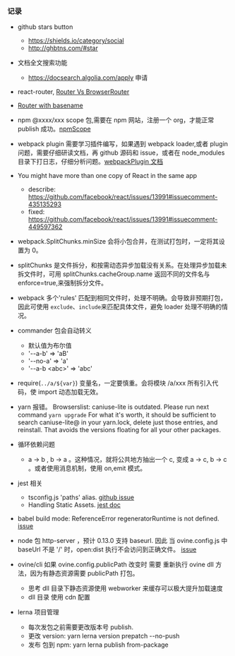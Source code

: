 ### 记录

- github stars button
  - https://shields.io/category/social
  - http://ghbtns.com/#star
- 文档全文搜索功能
  - https://docsearch.algolia.com/apply 申请
- react-router, [Router Vs BrowserRouter](https://stackoverflow.com/questions/56707885/browserrouter-vs-router-with-history-push)
- [Router with basename](https://stackoverflow.com/questions/47580538/react-router-v4-basename-and-custom-history)

- npm @xxxx/xxx scope 包,需要在 npm 网站，注册一个 org，才能正常 publish 成功。[npmScope](https://docs.npmjs.com/creating-and-publishing-an-org-scoped-package)

- webpack plugin 需要学习插件编写，如果遇到 webpack loader,或者 plugin 问题，需要仔细研读文档，再 github 源码和 issue，或者在 node_modules 目录下打日志，仔细分析问题。[webpackPlugin 文档](https://webpack.js.org/api/compiler-hooks/)

- You might have more than one copy of React in the same app

  - describe: https://github.com/facebook/react/issues/13991#issuecomment-435135293
  - fixed: https://github.com/facebook/react/issues/13991#issuecomment-449597362

- webpack.SplitChunks.minSize 会将小包合并，在测试打包时，一定将其设置为 0。
- splitChunks 是文件拆分，和按需动态异步加载没有关系。在处理异步加载未拆文件时，可用 splitChunks.cacheGroup.name 返回不同的文件名与 enforce=true,来强制拆分文件。
- webpack 多个'rules' 匹配到相同文件时，处理不明确。会导致非预期打包，因此可使用 `exclude`、`include`来匹配具体文件，避免 loader 处理不明确的情况。
- commander 包会自动转义
  - 默认值为布尔值
  - '--a-b' => 'aB'
  - '--no-a' => 'a'
  - '--a-b \<abc\>' => 'abc'
- require(`../a/${var}`) 变量名，一定要慎重。会将模块 /a/xxx 所有引入代码，使 import 动态加载无效。
- yarn 报错。 Browserslist: caniuse-lite is outdated. Please run next command `yarn upgrade`
  For what it's worth, it should be sufficient to search caniuse-lite@ in your yarn.lock, delete just those entries, and reinstall. That avoids the versions floating for all your other packages.
- 循环依赖问题
  - a -> b , b -> a 。这种情况，就将公共地方抽出一个 c, 变成 a -> c, b -> c 。或者使用消息机制，使用 on,emit 模式。
- jest 相关

  - tsconfig.js 'paths' alias. [github issue](https://github.com/kulshekhar/ts-jest/issues/414)
  - Handling Static Assets. [jest doc](https://jestjs.io/docs/en/webpack)

- babel build mode: ReferenceError regeneratorRuntime is not defined. [issue](https://github.com/babel/babel/issues/9849)

- node 包 http-server ，预计 0.13.0 支持 baseurl. 因此 当 ovine.config.js 中 baseUrl 不是 '/' 时，open:dist 执行不会访问到正确文件。 [issue](https://github.com/http-party/http-server/issues/595)

- ovine/cli 如果 ovine.config.publicPath 改变时 需要 重新执行 ovine dll 方法，因为有静态资源需要 publicPath 打包。

  - 思考 dll 目录下静态资源使用 webworker 来缓存可以极大提升加载速度
  - dll 目录 使用 cdn 配置

- lerna 项目管理
  - 每次发包之前需要更改版本号 publish.
  - 更改 version: yarn lerna version prepatch --no-push
  - 发布 包到 npm: yarn lerna publish from-package
